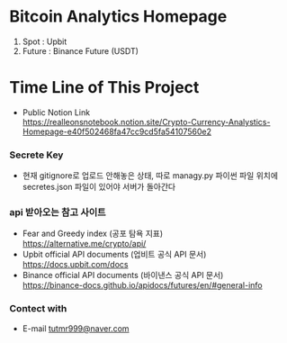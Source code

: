 # Bitcoin Analytics Homepage
1. Spot : Upbit
2. Future : Binance Future (USDT)

# Time Line of This Project
- Public Notion Link  
    https://realleonsnotebook.notion.site/Crypto-Currency-Analystics-Homepage-e40f502468fa47cc9cd5fa54107560e2

### Secrete Key
- 현재 gitignore로 업로드 안해놓은 상태,  따로 managy.py 파이썬 파일 위치에 secretes.json 파일이 있어야 서버가 돌아간다



### api 받아오는 참고 사이트
- Fear and Greedy index (공포 탐욕 지표)  
    https://alternative.me/crypto/api/
- Upbit official API documents (업비트 공식 API 문서)  
    https://docs.upbit.com/docs
- Binance official API documents (바이낸스 공식 API 문서)  
    https://binance-docs.github.io/apidocs/futures/en/#general-info



### Contect with
- E-mail
    tutmr999@naver.com